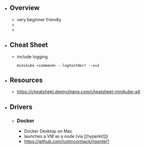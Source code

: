 - ## Overview
	- very beginner friendly
	-
	-
- ## Cheat Sheet
	- include logging
	    ```
	    minikube <command> --logtostderr --v=2
	    ```
- ## Resources
	- https://cheatsheet.dennyzhang.com/cheatsheet-minikube-a4
- ## Drivers
	- ### Docker
		- Docker Desktop on Mac
		- launches a VM as a node (via [[hyperkit]])
		- https://github.com/justincormack/nsenter1